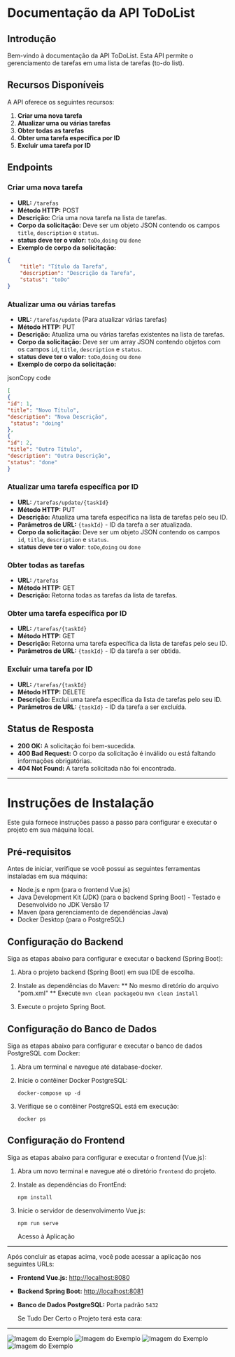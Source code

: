 # Documentação da API ToDoList

## Introdução

Bem-vindo à documentação da API ToDoList. Esta API permite o gerenciamento de tarefas em uma lista de tarefas (to-do list).

## Recursos Disponíveis

A API oferece os seguintes recursos:

1. **Criar uma nova tarefa**
2. **Atualizar uma ou várias tarefas**
3. **Obter todas as tarefas**
4. **Obter uma tarefa específica por ID**
5. **Excluir uma tarefa por ID**

## Endpoints

### Criar uma nova tarefa

- **URL:** `/tarefas`
- **Método HTTP:** POST
- **Descrição:** Cria uma nova tarefa na lista de tarefas.
- **Corpo da solicitação:** Deve ser um objeto JSON contendo os campos `title`, `description` e `status`.
- **status deve ter o valor:** `toDo`,`doing` ou `done`
- **Exemplo de corpo da solicitação:**
```json
{
    "title": "Título da Tarefa",
    "description": "Descrição da Tarefa",
    "status": "toDo"
}
```

### Atualizar uma ou várias tarefas

*   **URL:** `/tarefas/update` (Para atualizar várias tarefas)
*   **Método HTTP:** PUT
*   **Descrição:** Atualiza uma ou várias tarefas existentes na lista de tarefas.
*   **Corpo da solicitação:** Deve ser um array JSON contendo objetos com os campos `id`, `title`, `description` e `status`.
*   **status deve ter o valor:** `toDo`,`doing` ou `done`
*   **Exemplo de corpo da solicitação:**

jsonCopy code
```json
[
{
"id": 1,
"title": "Novo Título",
"description": "Nova Descrição",
 "status": "doing"
},
{
"id": 2,
"title": "Outro Título",
"description": "Outra Descrição",
"status": "done"
}
```

### Atualizar uma tarefa específica por ID

*   **URL:** `/tarefas/update/{taskId}`
*   **Método HTTP:** PUT
*   **Descrição:** Atualiza uma tarefa específica na lista de tarefas pelo seu ID.
*   **Parâmetros de URL:** `{taskId}` - ID da tarefa a ser atualizada.
*   **Corpo da solicitação:** Deve ser um objeto JSON contendo os campos  `id`, `title`, `description` e `status`.
*   **status deve ter o valor**: `toDo`,`doing` ou `done`

### Obter todas as tarefas

*   **URL:** `/tarefas`
*   **Método HTTP:** GET
*   **Descrição:** Retorna todas as tarefas da lista de tarefas.

### Obter uma tarefa específica por ID

*   **URL:** `/tarefas/{taskId}`
*   **Método HTTP:** GET
*   **Descrição:** Retorna uma tarefa específica da lista de tarefas pelo seu ID.
*   **Parâmetros de URL:** `{taskId}` - ID da tarefa a ser obtida.

### Excluir uma tarefa por ID

*   **URL:** `/tarefas/{taskId}`
*   **Método HTTP:** DELETE
*   **Descrição:** Exclui uma tarefa específica da lista de tarefas pelo seu ID.
*   **Parâmetros de URL:** `{taskId}` - ID da tarefa a ser excluída.

Status de Resposta
------------------

*   **200 OK:** A solicitação foi bem-sucedida.
*   **400 Bad Request:** O corpo da solicitação é inválido ou está faltando informações obrigatórias.
*   **404 Not Found:** A tarefa solicitada não foi encontrada.
------------------------------------------------------------------------------------------------------

Instruções de Instalação
========================

Este guia fornece instruções passo a passo para configurar e executar o projeto em sua máquina local.

Pré-requisitos
--------------

Antes de iniciar, verifique se você possui as seguintes ferramentas instaladas em sua máquina:

*   Node.js e npm (para o frontend Vue.js)
*   Java Development Kit (JDK) (para o backend Spring Boot) - Testado e Desenvolvido no JDK Versão 17
*   Maven (para gerenciamento de dependências Java)
*   Docker Desktop (para o PostgreSQL)

Configuração do Backend
-----------------------

Siga as etapas abaixo para configurar e executar o backend (Spring Boot):

1.  Abra o projeto backend (Spring Boot) em sua IDE de escolha.
    
2.  Instale as dependências do Maven:
** No mesmo diretório do arquivo "pom.xml"
** Execute
`mvn clean package`ou `mvn clean install`
    
3.  Execute o projeto Spring Boot.

Configuração do Banco de Dados
------------------------------

Siga as etapas abaixo para configurar e executar o banco de dados PostgreSQL com Docker:

1.  Abra um terminal e navegue até database-docker.
    
2.  Inicie o contêiner Docker PostgreSQL:
    
    `docker-compose up -d`
    
3.  Verifique se o contêiner PostgreSQL está em execução:
     
    `docker ps`
    
Configuração do Frontend
------------------------

Siga as etapas abaixo para configurar e executar o frontend (Vue.js):

1.  Abra um novo terminal e navegue até o diretório `frontend` do projeto.
    
2.  Instale as dependências do FrontEnd:

    `npm install`
    
4.  Inicie o servidor de desenvolvimento Vue.js:
    
    `npm run serve`

    Acesso à Aplicação
-----------------------

Após concluir as etapas acima, você pode acessar a aplicação nos seguintes URLs:

*   **Frontend Vue.js:** [http://localhost:8080](http://localhost:8080)
*   **Backend Spring Boot:** [http://localhost:8081](http://localhost:8081)
*   **Banco de Dados PostgreSQL:** Porta padrão `5432`

    Se Tudo Der Certo o Projeto terá esta cara:
----------------------
![Imagem do Exemplo](https://lh3.googleusercontent.com/drive-viewer/AKGpihYeu7KSmP1QvKfOXiPzaL6_jaZYWvULtsRgXmQf4y54B6g6U4j_Qbqy7gDCrLdHL4MO_ebv4pQYHp-fzedJQ_-5l94VJVT4Bl0=s1600-v0)
![Imagem do Exemplo](https://lh3.googleusercontent.com/drive-viewer/AKGpiha7_2XROFKXRF5nzHH4MtLohSPmIqw3QYfbsVPqq8QaEjSLJq8wpIg-MC84RrgPMT_QCU2UsKFXcC24XPEAUZftNh62zNJrMsc=s1600-v0)
![Imagem do Exemplo](https://lh3.googleusercontent.com/drive-viewer/AKGpihZogfDaxxG0YKq3GZX3fzIF5NPfsosJtijhWEckuz2BH0fqzSZBkL54-r6gUmnIuitb7VxO__0jgj8hvdlrDP3EOj8Fes5h00w=s1600-rw-v1)
![Imagem do Exemplo](https://lh3.googleusercontent.com/drive-viewer/AKGpihZduXKU56T5GZ34zR5sOGBJYZFWXHI30HFsWSKJt8TB47pBvLzMhJYjNNIdeMcyYjTgnPyzDRso-AMaUC3Z8nu3CBEdsgdT7Q=s1600-rw-v1)


